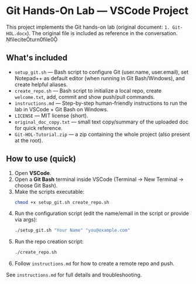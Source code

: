 # Git Hands-On Lab — VSCode Project

This project implements the Git hands-on lab (original document: `1. Git-HOL.docx`). The original file is included as reference in the conversation. fileciteturn0file0

## What's included
- `setup_git.sh` — Bash script to configure Git (user.name, user.email), set Notepad++ as default editor (when running in Git Bash/Windows), and create helpful aliases.
- `create_repo.sh` — Bash script to initialize a local repo, create `welcome.txt`, add, commit and show push/pull commands.
- `instructions.md` — Step-by-step human-friendly instructions to run the lab in VSCode + Git Bash on Windows.
- `LICENSE` — MIT license (short).
- `original_doc_copy.txt` — small text copy/summary of the uploaded doc for quick reference.
- `Git-HOL-Tutorial.zip` — a zip containing the whole project (also present at the root).

## How to use (quick)
1. Open **VSCode**.
2. Open a **Git Bash** terminal inside VSCode (Terminal → New Terminal → choose Git Bash).
3. Make the scripts executable:
   ```bash
   chmod +x setup_git.sh create_repo.sh
   ```
4. Run the configuration script (edit the name/email in the script or provide via args):
   ```bash
   ./setup_git.sh "Your Name" "you@example.com"
   ```
5. Run the repo creation script:
   ```bash
   ./create_repo.sh
   ```
6. Follow `instructions.md` for how to create a remote repo and push.

See `instructions.md` for full details and troubleshooting.

